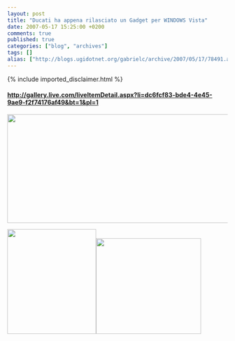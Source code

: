 ```yaml
---
layout: post
title: "Ducati ha appena rilasciato un Gadget per WINDOWS Vista"
date: 2007-05-17 15:25:00 +0200
comments: true
published: true
categories: ["blog", "archives"]
tags: []
alias: ["http://blogs.ugidotnet.org/gabrielc/archive/2007/05/17/78491.aspx"]
---
```

<!-- more -->
{% include imported_disclaimer.html %}
<h4><a href="http://gallery.live.com/liveItemDetail.aspx?li=dc6fcf83-bde4-4e45-9ae9-f2f74176af49&amp;bt=1&amp;pl=1">http://gallery.live.com/liveItemDetail.aspx?li=dc6fcf83-bde4-4e45-9ae9-f2f74176af49&amp;bt=1&amp;pl=1</a></h4> <p><a href="http://blogs.msdn.com/blogfiles/gabrielecastellani/WindowsLiveWriter/DucatihaappenarilasciatounGadgetperWINDO_F435/image03.png"><img height="249" src="http://blogs.msdn.com/blogfiles/gabrielecastellani/WindowsLiveWriter/DucatihaappenarilasciatounGadgetperWINDO_F435/image0_thumb1.png" width="673" border="0"></a> <p><a href="http://blogs.msdn.com/blogfiles/gabrielecastellani/WindowsLiveWriter/DucatihaappenarilasciatounGadgetperWINDO_F435/image%7B0%7D%5B3%5D.png"><img height="240" src="http://blogs.msdn.com/blogfiles/gabrielecastellani/WindowsLiveWriter/DucatihaappenarilasciatounGadgetperWINDO_F435/image%7B0%7D%5B2%5D.png" width="203" border="0"><a href="http://blogs.msdn.com/blogfiles/gabrielecastellani/WindowsLiveWriter/DucatihaappenarilasciatounGadgetperWINDO_F435/image%7B0%7D%5B1%5D.png"><img height="219" src="http://blogs.msdn.com/blogfiles/gabrielecastellani/WindowsLiveWriter/DucatihaappenarilasciatounGadgetperWINDO_F435/image%7B0%7D.png" width="240" border="0"></a></a></p>
